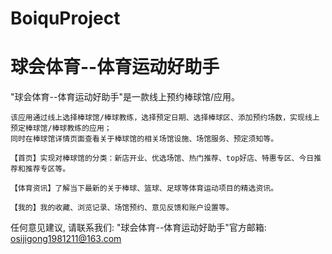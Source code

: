 # BoiquProject
# 球会体育--体育运动好助手

  "球会体育--体育运动好助手"是一款线上预约棒球馆/应用。
    
    该应用通过线上选择棒球馆/棒球教练，选择预定日期、选择棒球区、添加预约场数，实现线上预定棒球馆/棒球教练的应用；
    同时在棒球馆详情页面查看关于棒球馆的相关场馆设施、场馆服务、预定须知等。
    
    【首页】实现对棒球馆的分类：新店开业、优选场馆、热门推荐、top好店、特惠专区、今日推荐和推荐专区等。
    
    【体育资讯】了解当下最新的关于棒球、篮球、足球等体育运动项目的精选资讯。

    【我的】我的收藏、浏览记录、场馆预约、意见反馈和账户设置等。

   任何意见建议, 请联系我们: 
   "球会体育--体育运动好助手"官方邮箱: osijigong1981211@163.com
